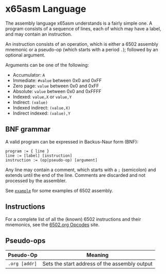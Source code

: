 # x65asm Language

The assembly language x65asm understands is a fairly simple one. A program consists of a sequence of lines, each of which may have a label, and may contain an instruction.

An instruction consists of an operation, which is either a 6502 assembly mnemonic or a pseudo-op (which starts with a period `.`); followed by an optional argument.

Arguments can be one of the following:
 - Accumulator: `A`
 - Immediate: `#value` between 0x0 and 0xFF
 - Zero page: `value` between 0x0 and 0xFF
 - Absolute: `value` between 0x0 and 0xFFFF
 - Indexed: `value,X` or `value,Y`
 - Indirect: `(value)`
 - Indexed indirect: `(value,X)`
 - Indirect indexed: `(value),Y`

## BNF grammar

A valid program can be expressed in Backus-Naur form (BNF):
```
program := { line }
line := [label] [instruction]
instruction := (op|pseudo-op) [argument]
```

Any line may contain a comment, which starts with a `;` (semicolon) and extends until the end of the line. Comments are discarded and not processed by the assembler.

See [`example`](./example) for some examples of 6502 assembly.

## Instructions

For a complete list of all the (known) 6502 instructions and their mnemonics, see the [6502.org Opcodes](http://www.6502.org/tutorials/6502opcodes.html) site.

## Pseudo-ops

| Pseudo-Op | Meaning |
| --- | --- |
| `.org [addr]` | Sets the start address of the assembly output |

